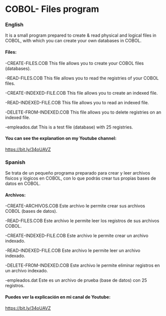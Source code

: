 # COBOL- Files program

### English
It is a small program prepared to create & read physical and logical files in COBOL, with which you can create your own databases in COBOL.

#### Files:

-CREATE-FILES.COB
This file allows you to create your COBOL files (databases).

-READ-FILES.COB
This file allows you to read the registries of your COBOL files.

-CREATE-INDEXED-FILE.COB
This file allows you to create an indexed file.

-READ-INDEXED-FILE.COB
This file allows you to read an indexed file.

-DELETE-FROM-INDEXED.COB
This file allows you to delete registries on an indexed file.

-empleados.dat
This is a test file (database) with 25 registries.

#### You can see the explanation on my Youtube channel:
https://bit.ly/34oUAVZ

### Spanish
Se trata de un pequeño programa preparado para crear y leer archivos físicos y lógicos en COBOL, con lo que podrás crear tus propias bases de datos en COBOL.

#### Archivos:

-CREATE-ARCHIVOS.COB
Este archivo le permite crear sus archivos COBOL (bases de datos).

-READ-FILES.COB
Este archivo le permite leer los registros de sus archivos COBOL.

-CREATE-INDEXED-FILE.COB
Este archivo le permite crear un archivo indexado.

-READ-INDEXED-FILE.COB
Este archivo le permite leer un archivo indexado.

-DELETE-FROM-INDEXED.COB
Este archivo le permite eliminar registros en un archivo indexado.

-empleados.dat
Este es un archivo de prueba (base de datos) con 25 registros.

#### Puedes ver la explicación en mi canal de Youtube:
https://bit.ly/34oUAVZ
